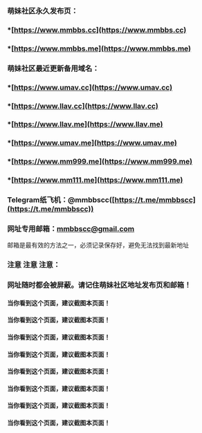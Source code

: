 ### 萌妹社区永久发布页：
### *[https://www.mmbbs.cc](https://www.mmbbs.cc)  
### *[https://www.mmbbs.me](https://www.mmbbs.me)  
### 萌妹社区最近更新备用域名：
### *[https://www.umav.cc](https://www.umav.cc)  
### *[https://www.llav.cc](https://www.llav.cc)  
### *[https://www.llav.me](https://www.llav.me)  
### *[https://www.umav.me](https://www.umav.me)  
### *[https://www.mm999.me](https://www.mm999.me)  
### *[https://www.mm111.me](https://www.mm111.me)  

### Telegram纸飞机：@mmbbscc([https://t.me/mmbbscc](https://t.me/mmbbscc))

### 网址专用邮箱：mmbbscc@gmail.com

邮箱是最有效的方法之一，必须记录保存好，避免无法找到最新地址



### 注意 注意 注意：
### 网址随时都会被屏蔽。请记住萌妹社区地址发布页和邮箱！
#### 当你看到这个页面，建议截图本页面！ 
#### 当你看到这个页面，建议截图本页面！ 
#### 当你看到这个页面，建议截图本页面！ 
#### 当你看到这个页面，建议截图本页面！ 
#### 当你看到这个页面，建议截图本页面！ 
#### 当你看到这个页面，建议截图本页面！ 
#### 当你看到这个页面，建议截图本页面！ 
#### 当你看到这个页面，建议截图本页面！ 
